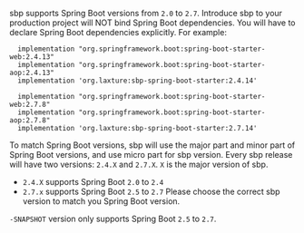 sbp supports Spring Boot versions from `2.0` to `2.7`. Introduce sbp to your 
production project will NOT bind Spring Boot dependencies. You will have to declare
Spring Boot dependencies explicitly. For example:
```
  implementation "org.springframework.boot:spring-boot-starter-web:2.4.13"
  implementation "org.springframework.boot:spring-boot-starter-aop:2.4.13"
  implementation 'org.laxture:sbp-spring-boot-starter:2.4.14'
```
```
  implementation "org.springframework.boot:spring-boot-starter-web:2.7.8"
  implementation "org.springframework.boot:spring-boot-starter-aop:2.7.8"
  implementation 'org.laxture:sbp-spring-boot-starter:2.7.14'
```

To match Spring Boot versions, sbp will use the major part and minor part of Spring Boot
versions, and use micro part for sbp version. Every sbp release will have 
two versions: `2.4.X` and `2.7.X`. `X` is the major version of sbp. 
  * `2.4.X` supports Spring Boot `2.0` to `2.4` 
  * `2.7.x` supports Spring Boot `2.5` to `2.7`
Please choose the correct sbp version to match you Spring Boot version.

`-SNAPSHOT` version only supports Spring Boot `2.5` to `2.7`.